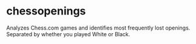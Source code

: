 # chessopenings

Analyzes Chess.com games and identifies most frequently lost openings. Separated by whether you played White or Black.
